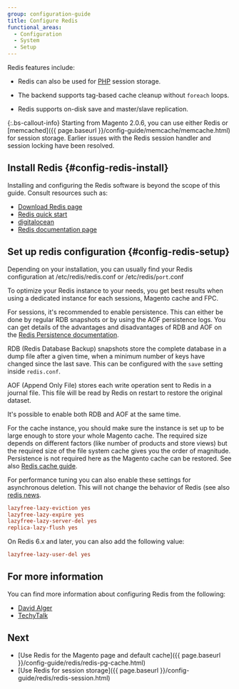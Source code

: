 ```yaml
---
group: configuration-guide
title: Configure Redis
functional_areas:
  - Configuration
  - System
  - Setup
---
```


Redis features include:

*  Redis can also be used for [PHP](https://glossary.magento.com/php) session storage.

*  The backend supports tag-based cache cleanup without `foreach` loops.

*  Redis supports on-disk save and master/slave replication.

{:.bs-callout-info}
Starting from Magento 2.0.6, you can use either Redis or [memcached]({{ page.baseurl }}/config-guide/memcache/memcache.html) for session storage. Earlier issues
with the Redis session handler and session locking have been resolved.

## Install Redis {#config-redis-install}

Installing and configuring the Redis software is beyond the scope of this guide. Consult resources such as:

*  [Download Redis page](http://redis.io/download)
*  [Redis quick start](http://redis.io/topics/quickstart)
*  [digitalocean](https://www.digitalocean.com/community/tutorials/how-to-install-and-use-redis)
*  [Redis documentation page](http://redis.io/documentation)

## Set up redis configuration {#config-redis-setup}

Depending on your installation, you can usually find your Redis configuration at /etc/redis/redis.conf or /etc/redis/`port`.conf

To optimize your Redis instance to your needs, you get best results when using a dedicated instance for each sessions, Magento cache and FPC.

For sessions, it's recommended to enable persistence. This can either be done by regular RDB snapshots or by using the AOF persistence logs.
You can get details of the advantages and disadvantages of RDB and AOF on the [Redis Persistence documentation](https://redis.io/topics/persistence).

RDB (Redis Database Backup) snapshots store the complete database in a dump file after a given time, when a minimum number of keys have changed since the last save.
This can be configured with the `save` setting inside `redis.conf`.

AOF (Append Only File) stores each write operation sent to Redis in a journal file. This file ẃill be read by Redis on restart to restore the original dataset.

It's possible to enable both RDB and AOF at the same time.

For the cache instance, you should make sure the instance is set up to be large enough to store your whole Magento cache.
The required size depends on different factors (like number of products and store views) but the required size of the file system cache gives you the order of
magnitude. Persistence is not required here as the Magento cache can be restored. See also [Redis cache guide](https://redis.io/topics/lru-cache).

For performance tuning you can also enable these settings for asynchronous deletion. This will not change the behavior of Redis (see also
[redis news](http://antirez.com/news/93).

```ini
lazyfree-lazy-eviction yes
lazyfree-lazy-expire yes
lazyfree-lazy-server-del yes
replica-lazy-flush yes
```
On Redis 6.x and later, you can also add the following value:

```ini
lazyfree-lazy-user-del yes
```

## For more information

You can find more information about configuring Redis from the following:

*  [David Alger](http://davidalger.com/development/magento/configuring-magento-2-to-use-redis-cache-backend/)
*  [TechyTalk](http://www.techytalk.info/configuring-cache-storage-backends-magento-2-redis/)

## Next

*  [Use Redis for the Magento page and default cache]({{ page.baseurl }}/config-guide/redis/redis-pg-cache.html)
*  [Use Redis for session storage]({{ page.baseurl }}/config-guide/redis/redis-session.html)
